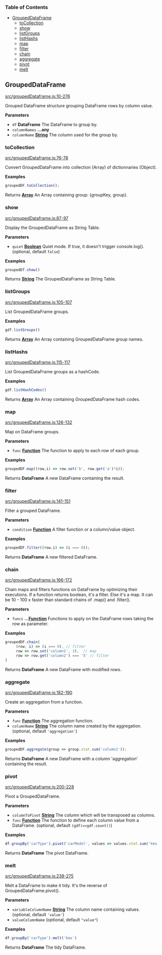 <!-- Generated by documentation.js. Update this documentation by updating the source code. -->

### Table of Contents

-   [GroupedDataFrame][1]
    -   [toCollection][2]
    -   [show][3]
    -   [listGroups][4]
    -   [listHashs][5]
    -   [map][6]
    -   [filter][7]
    -   [chain][8]
    -   [aggregate][9]
    -   [pivot][10]
    -   [melt][11]

## GroupedDataFrame

[src/groupedDataframe.js:10-276][12]

Grouped DataFrame structure grouping DataFrame rows by column value.

**Parameters**

-   `df` **DataFrame** The DataFrame to group by.
-   `columnNames` **...any** 
-   `columnName` **[String][13]** The column used for the group by.

### toCollection

[src/groupedDataframe.js:76-78][14]

Convert GroupedDataFrame into collection (Array) of dictionnaries (Object).

**Examples**

```javascript
groupedDF.toCollection();
```

Returns **[Array][15]** An Array containing group: {groupKey, group}.

### show

[src/groupedDataframe.js:87-97][16]

Display the GroupedDataFrame as String Table.

**Parameters**

-   `quiet` **[Boolean][17]** Quiet mode. If true, it doesn't trigger console.log(). (optional, default `false`)

**Examples**

```javascript
groupedDf.show()
```

Returns **[String][13]** The GroupedDataFrame as String Table.

### listGroups

[src/groupedDataframe.js:105-107][18]

List GroupedDataFrame groups.

**Examples**

```javascript
gdf.listGroups()
```

Returns **[Array][15]** An Array containing GroupedDataFrame group names.

### listHashs

[src/groupedDataframe.js:115-117][19]

List GroupedDataFrame groups as a hashCode.

**Examples**

```javascript
gdf.listHashCodes()
```

Returns **[Array][15]** An Array containing GroupedDataFrame hash codes.

### map

[src/groupedDataframe.js:126-132][20]

Map on DataFrame groups.

**Parameters**

-   `func` **[Function][21]** The function to apply to each row of each group.

**Examples**

```javascript
groupedDF.map((row,i) => row.set('b', row.get('a')*i));
```

Returns **DataFrame** A new DataFrame containing the result.

### filter

[src/groupedDataframe.js:141-151][22]

Filter a grouped DataFrame.

**Parameters**

-   `condition` **[Function][21]** A filter function or a column/value object.

**Examples**

```javascript
groupedDF.filter((row,i) => (i === 0));
```

Returns **DataFrame** A new filtered DataFrame.

### chain

[src/groupedDataframe.js:166-172][23]

Chain maps and filters functions on DataFrame by optimizing their executions.
If a function returns boolean, it's a filter. Else it's a map.
It can be 10 - 100 x faster than standard chains of .map() and .filter().

**Parameters**

-   `funcs` **...[Function][21]** Functions to apply on the DataFrame rows taking the row as parameter.

**Examples**

```javascript
groupedDF.chain(
     (row, i) => (i === 0), // filter
     row => row.set('column1', 3),  // map
     row => row.get('column2') === '5' // filter
)
```

Returns **DataFrame** A new DataFrame with modified rows.

### aggregate

[src/groupedDataframe.js:182-190][24]

Create an aggregation from a function.

**Parameters**

-   `func` **[Function][21]** The aggregation function.
-   `columnName` **[String][13]** The column name created by the aggregation. (optional, default `'aggregation'`)

**Examples**

```javascript
groupedDF.aggregate(group => group.stat.sum('column1'));
```

Returns **DataFrame** A new DataFrame with a column 'aggregation' containing the result.

### pivot

[src/groupedDataframe.js:200-228][25]

Pivot a GroupedDataFrame.

**Parameters**

-   `columnToPivot` **[String][13]** The column which will be transposed as columns.
-   `func` **[Function][21]** The function to define each column value from a DataFrame. (optional, default `(gdf)=>gdf.count()`)

**Examples**

```javascript
df.groupBy('carType').pivot('carModel', values => values.stat.sum('kms'))
```

Returns **DataFrame** The pivot DataFrame.

### melt

[src/groupedDataframe.js:238-275][26]

Melt a DataFrame to make it tidy. It's the reverse of GroupedDataFrame.pivot().

**Parameters**

-   `variableColumnName` **[String][13]** The column name containing values. (optional, default `'value'`)
-   `valueColumnName`   (optional, default `"value"`)

**Examples**

```javascript
df.groupBy('carType').melt('kms')
```

Returns **DataFrame** The tidy DataFrame.

[1]: #groupeddataframe

[2]: #tocollection

[3]: #show

[4]: #listgroups

[5]: #listhashs

[6]: #map

[7]: #filter

[8]: #chain

[9]: #aggregate

[10]: #pivot

[11]: #melt

[12]: https://github.com/Gmousse/dataframe-js/blob/8afbca16d5cc1a6ea70c1eab1d7b53c89700d64a/src/groupedDataframe.js#L10-L276 "Source code on GitHub"

[13]: https://developer.mozilla.org/docs/Web/JavaScript/Reference/Global_Objects/String

[14]: https://github.com/Gmousse/dataframe-js/blob/8afbca16d5cc1a6ea70c1eab1d7b53c89700d64a/src/groupedDataframe.js#L76-L78 "Source code on GitHub"

[15]: https://developer.mozilla.org/docs/Web/JavaScript/Reference/Global_Objects/Array

[16]: https://github.com/Gmousse/dataframe-js/blob/8afbca16d5cc1a6ea70c1eab1d7b53c89700d64a/src/groupedDataframe.js#L87-L97 "Source code on GitHub"

[17]: https://developer.mozilla.org/docs/Web/JavaScript/Reference/Global_Objects/Boolean

[18]: https://github.com/Gmousse/dataframe-js/blob/8afbca16d5cc1a6ea70c1eab1d7b53c89700d64a/src/groupedDataframe.js#L105-L107 "Source code on GitHub"

[19]: https://github.com/Gmousse/dataframe-js/blob/8afbca16d5cc1a6ea70c1eab1d7b53c89700d64a/src/groupedDataframe.js#L115-L117 "Source code on GitHub"

[20]: https://github.com/Gmousse/dataframe-js/blob/8afbca16d5cc1a6ea70c1eab1d7b53c89700d64a/src/groupedDataframe.js#L126-L132 "Source code on GitHub"

[21]: https://developer.mozilla.org/docs/Web/JavaScript/Reference/Statements/function

[22]: https://github.com/Gmousse/dataframe-js/blob/8afbca16d5cc1a6ea70c1eab1d7b53c89700d64a/src/groupedDataframe.js#L141-L151 "Source code on GitHub"

[23]: https://github.com/Gmousse/dataframe-js/blob/8afbca16d5cc1a6ea70c1eab1d7b53c89700d64a/src/groupedDataframe.js#L166-L172 "Source code on GitHub"

[24]: https://github.com/Gmousse/dataframe-js/blob/8afbca16d5cc1a6ea70c1eab1d7b53c89700d64a/src/groupedDataframe.js#L182-L190 "Source code on GitHub"

[25]: https://github.com/Gmousse/dataframe-js/blob/8afbca16d5cc1a6ea70c1eab1d7b53c89700d64a/src/groupedDataframe.js#L200-L228 "Source code on GitHub"

[26]: https://github.com/Gmousse/dataframe-js/blob/8afbca16d5cc1a6ea70c1eab1d7b53c89700d64a/src/groupedDataframe.js#L238-L275 "Source code on GitHub"
